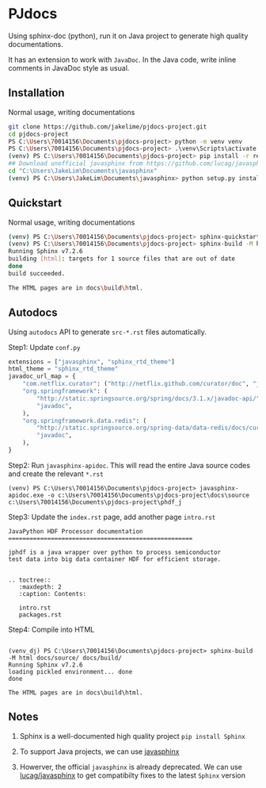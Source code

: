 # PJdocs

Using sphinx-doc (python), run it on Java project to generate high
quality documentations.

It has an extension to work with `JavaDoc`. In the Java code, write
inline comments in JavaDoc style as usual.

## Installation

Normal usage, writing documentations

```bash
git clone https://github.com/jakelime/pjdocs-project.git
cd pjdocs-project
PS C:\Users\70014156\Documents\pjdocs-project> python -m venv venv
PS C:\Users\70014156\Documents\pjdocs-project> .\venv\Scripts\activate
(venv) PS C:\Users\70014156\Documents\pjdocs-project> pip install -r requirements.txt
## Download unofficial javasphinx from https://github.com/lucag/javasphinx
cd "C:\Users\JakeLim\Documents\javasphinx"
(venv) PS C:\Users\JakeLim\Documents\javasphinx> python setup.py install
```

## Quickstart

Normal usage, writing documentations

```bash
(venv) PS C:\Users\70014156\Documents\pjdocs-project> sphinx-quickstart docs
(venv) PS C:\Users\70014156\Documents\pjdocs-project> sphinx-build -M html docs/source/ docs/build/
Running Sphinx v7.2.6
building [html]: targets for 1 source files that are out of date
done
build succeeded.

The HTML pages are in docs\build\html.
```

## Autodocs

Using `autodocs` API to generate `src-*.rst` files automatically.

Step1: Update `conf.py`

```python
extensions = ["javasphinx", "sphinx_rtd_theme"]
html_theme = "sphinx_rtd_theme"
javadoc_url_map = {
    "com.netflix.curator": ("http://netflix.github.com/curator/doc", "javadoc"),
    "org.springframework": (
        "http://static.springsource.org/spring/docs/3.1.x/javadoc-api/",
        "javadoc",
    ),
    "org.springframework.data.redis": (
        "http://static.springsource.org/spring-data/data-redis/docs/current/api/",
        "javadoc",
    ),
}
```

Step2: Run `javasphinx-apidoc`. This will read the entire Java source codes and create the relevant `*.rst`

```shell
(venv) PS C:\Users\70014156\Documents\pjdocs-project> javasphinx-apidoc.exe -o c:\Users\70014156\Documents\pjdocs-project\docs\source c:\Users\70014156\Documents\pjdocs-project\phdf_j
```

Step3: Update the `index.rst` page, add another page `intro.rst`

```text
JavaPython HDF Processor documentation
====================================================

jphdf is a java wrapper over python to process semiconductor
test data into big data container HDF for efficient storage.


.. toctree::
   :maxdepth: 2
   :caption: Contents:

   intro.rst
   packages.rst

```

Step4: Compile into HTML

```shell

(venv_dj) PS C:\Users\70014156\Documents\pjdocs-project> sphinx-build -M html docs/source/ docs/build/
Running Sphinx v7.2.6
loading pickled environment... done
done

The HTML pages are in docs\build\html.
```

## Notes

1. Sphinx is a well-documented high quality project `pip install Sphinx`

1. To support Java projects, we can use [javasphinx](https://bronto-javasphinx.readthedocs.io/)

1. Howerver, the official `javasphinx` is already deprecated. We can use
   [lucag/javasphinx](https://github.com/lucag/javasphinx) to get compatibilty
   fixes to the latest `Sphinx` version
